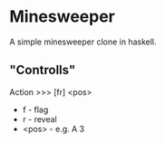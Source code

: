 # Minesweeper

A simple minesweeper clone in haskell.

## "Controlls"

Action >>> [fr] \<pos\>

* f - flag
* r - reveal
* \<pos\> - e.g. A 3
